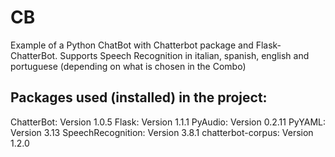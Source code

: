 # CB
Example of a Python ChatBot with Chatterbot package and Flask-ChatterBot. Supports Speech Recognition in italian, spanish, english and portuguese (depending on what is chosen in the Combo) 

Packages used (installed) in the project:
-----------------------------------------
ChatterBot: Version 1.0.5
Flask: Version 1.1.1
PyAudio: Version 0.2.11
PyYAML: Version 3.13
SpeechRecognition: Version 3.8.1
chatterbot-corpus: Version 1.2.0

